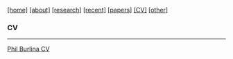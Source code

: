 [[home]](./index.html)
[[about]](./about.html)
[[research]](./research.html)
[[recent]](./news.html)
[[papers]](./papers.html)
[[CV]](./cv.html)
[[other]](./other.html)

### CV

---

[Phil Burlina CV](https://bit.ly/burl_short)
